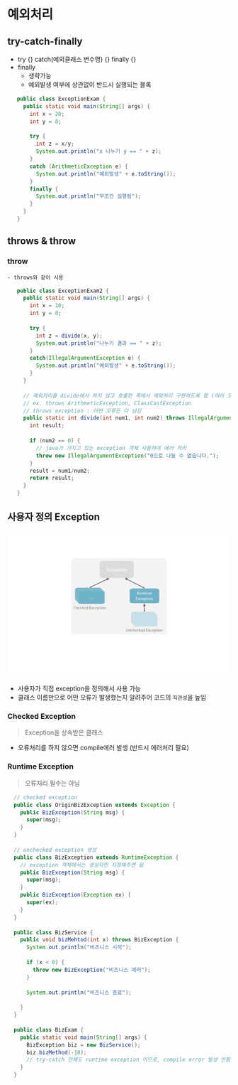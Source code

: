 # 예외처리

 ## try-catch-finally
 - try {} catch(예외클래스 변수명) {} finally {}
 - finally
   - 생략가능
   - 예외발생 여부에 상관없이 반드시 실행되는 블록


 ```java
    public class ExceptionExam {
      public static void main(String[] args) {
        int x = 20;
        int y = 0;
        
        try {
          int z = x/y;
          System.out.println("x 나누기 y == " + z);
        }
        catch (ArithmeticException e) {
          System.out.println("예외발생" + e.toString());
        }
        finally {
          System.out.println("무조건 실행됨");
        }
      }
    }
 ```

 ## throws & throw
   ### throw
    - throws와 같이 시용

 ```java
    public class ExceptionExam2 {
      public static void main(String[] args) {
        int x = 10;
        int y = 0;

        try {
          int z = divide(x, y);
          System.out.println("나누기 결과 == " + z);
        }
        catch(IllegalArgumentException e) {
          System.out.println("예외발생" + e.toString());
        }
      }

      // 예외처리를 divide에서 하지 않고 호출한 쪽에서 예외처리 구현하도록 함 (여러 오류처리 넘길 수 있음)
      // ex. throws ArithmeticException, ClassCastException
      // throws exception : 어떤 오류든 다 넘김
      public static int divide(int num1, int num2) throws IllegalArgumentException {
        int result;

        if (num2 == 0) {
          // java가 가지고 있는 exception 객체 사용하여 에러 처리
          throw new IllegalArgumentException("0으로 나눌 수 없습니다.");
        }
        result = num1/num2;
        return result;
      }
    }
 ```

 ## 사용자 정의 Exception
 ![java_exception](Java.assets/java_exception.png)

 - 사용자가 직접 exception을 정의해서 사용 가능
 - 클래스 이름만으로 어떤 오류가 발생했는지 알려주어 코드의 `직관성`을 높임

  ### Checked Exception
   > Exception을 상속받은 클래스
   - 오류처리를 하지 않으면 compile에러 발생 (반드시 에러처리 필요)
  
  ### Runtime Exception
   > 오류처리 필수는 아님

  ```java
    // checked exception
    public class OriginBizException extends Exception {
      public BizException(String msg) {
        super(msg);
      }
    }

    // unchecked exception 생성
    public class BizException extends RuntimeException {
      // exception 객체에서는 생성자만 지정해주면 됨
      public BizException(String msg) {
        super(msg);
      }
      public BizException(Exception ex) {
        super(ex);
      }
    }

    public class BizService {
      public void bizMehtod(int x) throws BizException {
        System.out.println("비즈니스 시작");

        if (x < 0) {
          throw new BizException("비즈니스 에러");
        }

        System.out.println("비즈니스 종료");

      }
    }

    public class BizExam {
      public static void main(String[] args) {
        BizException biz = new BizService();
        biz.bizMethod(-10);
        // try-catch 안해도 runtime exception 이므로, compile error 발생 안함
      }
    }
  ```